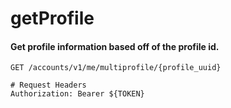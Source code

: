 getProfile
===========

#### Get profile information based off of the profile id.

```http
GET /accounts/v1/me/multiprofile/{profile_uuid}

# Request Headers
Authorization: Bearer ${TOKEN}
```
